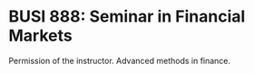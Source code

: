 # BUSI 888: Seminar in Financial Markets

Permission of the instructor. Advanced methods in finance.